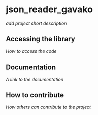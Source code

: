 # json_reader_gavako

*add project short description*

## Accessing the library

*How to access the code*

## Documentation

*A link to the documentation*

## How to contribute

*How others can contribute to the project*